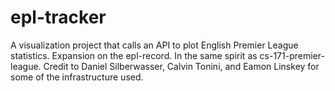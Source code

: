 # epl-tracker
 A visualization project that calls an API to plot English Premier League statistics. Expansion on the epl-record. In the same spirit as cs-171-premier-league. Credit to Daniel Silberwasser, Calvin Tonini, and Eamon Linskey for some of the infrastructure used. 
